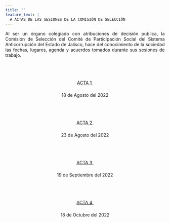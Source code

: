 ```yaml
---
title: ""
feature_text: |
  # ACTAS DE LAS SESIONES DE LA COMISIÓN DE SELECCIÓN
---
```


<p style="text-align:justify">Al ser un órgano colegiado con atribuciones de decisión publica, la Comisión de Selección del Comité de Participación Social del Sistema Anticorrupción del Estado de Jalisco, hace del conocimiento de la sociedad las fechas, lugares, agenda y acuerdos tomados durante sus sesiones de trabajo.</p>
<p></p><p></p>

<div class="flex-grid-fourths  actas" style="overflow-x: hidden;">

<div class="col"><div style="text-align:center"> <br>
<a href="/actas/ACTA_1_18_DE_AGOSTO_DEL_2022.pdf" class="svg_text_link2"> <svg class="icon" role="img" style="width: 32px; height: 32px;"> <use xlink:href="#doc-pdf"></use></svg><br>
<span class="specialunderline3  bigg" style="line-height: 2rem;">ACTA 1&nbsp;</span> </a><p></p><span class="small">18 de Agosto del 2022</span><p></p></div> </div>


<div class="col"><div style="text-align:center"> <br>
 <a href="/actas/ACTA_2_23_DE_AGOSTO_DEL_2022.pdf" class="svg_text_link2"> <svg class="icon" role="img" style="width: 32px; height: 32px;"> <use xlink:href="#doc-pdf"></use></svg><br>
<span class="specialunderline3  bigg" style="line-height: 2rem;">ACTA 2&nbsp;</span> </a><p></p><span class="small">23 de Agosto del 2022</span><p></p></div> </div>


<div class="col"><div style="text-align:center"> <br>
 <a href="/actas/ACTA_3_19_DE_SEPTIEMBRE_DEL_2022.pdf" class="svg_text_link2"> <svg class="icon" role="img" style="width: 32px; height: 32px;"> <use xlink:href="#doc-pdf"></use></svg><br>
<span class="specialunderline3  bigg" style="line-height: 2rem;">ACTA 3&nbsp;</span> </a><p></p><span class="small">19 de Septiembre del 2022</span><p></p></div> </div>

<div class="col"><div style="text-align:center"> <br>
 <a href="/actas/ACTA_4_18_DE_OCTUBRE_DEL_2022.pdf" class="svg_text_link2"> <svg class="icon" role="img" style="width: 32px; height: 32px;"> <use xlink:href="#doc-pdf"></use></svg><br>
<span class="specialunderline3  bigg" style="line-height: 2rem;">ACTA 4&nbsp;</span> </a><p></p><span class="small">18 de Octubre del 2022</span><p></p></div> </div>



</div>


<p></p>

<!---
<div class="flex-grid-fourths2  actas">

<div class="col"><div style="text-align:center"> <br>
 <a href="/actas/ACTA_5_19_DE_OCTUBRE_DEL_2022.pdf" class="svg_text_link2"> <svg class="icon" role="img" style="width: 32px; height: 32px;"> <use xlink:href="#doc-pdf"></use></svg><br>
<span class="specialunderline3  bigg" style="line-height: 2rem;">ACTA 5&nbsp;</span> </a><p></p><span class="small">19 de Octubre del 2022</span><p></p></div> </div>

<div class="col"><div style="text-align:center"> <br>
 <a href="/actas/ACTA_6_24_DE_OCTUBRE_DEL_2022.pdf" class="svg_text_link2"> <svg class="icon" role="img" style="width: 32px; height: 32px;"> <use xlink:href="#doc-pdf"></use></svg><br> 
<span class="specialunderline3  bigg" style="line-height: 2rem;">ACTA 6&nbsp;</span> </a><p></p><span class="small">24 de Octubre de 2022</span><p></p></div> </div>

<div class="col"><div style="text-align:center"> <br>
 <a href="/actas/ACTA_7_25_DE_OCTUBRE_DEL_2022.pdf" class="svg_text_link2"> <svg class="icon" role="img" style="width: 32px; height: 32px;"> <use xlink:href="#doc-pdf"></use></svg><br> 
<span class="specialunderline3  bigg" style="line-height: 2rem;">ACTA 7&nbsp;</span> </a><p></p><span class="small">25 de Octubre de 2022</span><p></p></div> </div>


<!-- <div class="col"><div style="text-align:center"> <br>
 <a href="/actas/Acta_06_sesion_virtualypresencial_2020.PDF" class="svg_text_link2"> <svg class="icon" role="img" style="width: 32px; height: 32px;"> <use xlink:href="#doc-pdf"></use></svg><br>
<span class="specialunderline3  bigg" style="line-height: 2rem;">ACTA 6&nbsp;</span> </a><p></p><span class="small">28 de octubre de 2020</span><p></p></div> </div>
</div> -->





<p></p>
<p></p>
<p></p>
<p></p>
